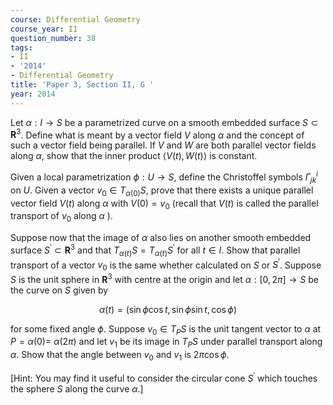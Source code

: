 ```yaml
---
course: Differential Geometry
course_year: II
question_number: 38
tags:
- II
- '2014'
- Differential Geometry
title: 'Paper 3, Section II, G '
year: 2014
---
```




Let $\alpha: I \rightarrow S$ be a parametrized curve on a smooth embedded surface $S \subset \mathbf{R}^{3}$. Define what is meant by a vector field $V$ along $\alpha$ and the concept of such a vector field being parallel. If $V$ and $W$ are both parallel vector fields along $\alpha$, show that the inner product $\langle V(t), W(t)\rangle$ is constant.

Given a local parametrization $\phi: U \rightarrow S$, define the Christoffel symbols $\Gamma_{j k}^{i}$ on $U$. Given a vector $v_{0} \in T_{\alpha(0)} S$, prove that there exists a unique parallel vector field $V(t)$ along $\alpha$ with $V(0)=v_{0}$ (recall that $V(t)$ is called the parallel transport of $v_{0}$ along $\alpha$ ).

Suppose now that the image of $\alpha$ also lies on another smooth embedded surface $S^{\prime} \subset \mathbf{R}^{3}$ and that $T_{\alpha(t)} S=T_{\alpha(t)} S^{\prime}$ for all $t \in I$. Show that parallel transport of a vector $v_{0}$ is the same whether calculated on $S$ or $S^{\prime}$. Suppose $S$ is the unit sphere in $\mathbf{R}^{3}$ with centre at the origin and let $\alpha:[0,2 \pi] \rightarrow S$ be the curve on $S$ given by

$$\alpha(t)=(\sin \phi \cos t, \sin \phi \sin t, \cos \phi)$$

for some fixed angle $\phi$. Suppose $v_{0} \in T_{P} S$ is the unit tangent vector to $\alpha$ at $P=\alpha(0)=$ $\alpha(2 \pi)$ and let $v_{1}$ be its image in $T_{P} S$ under parallel transport along $\alpha$. Show that the angle between $v_{0}$ and $v_{1}$ is $2 \pi \cos \phi$.

[Hint: You may find it useful to consider the circular cone $S^{\prime}$ which touches the sphere $S$ along the curve $\alpha$.]